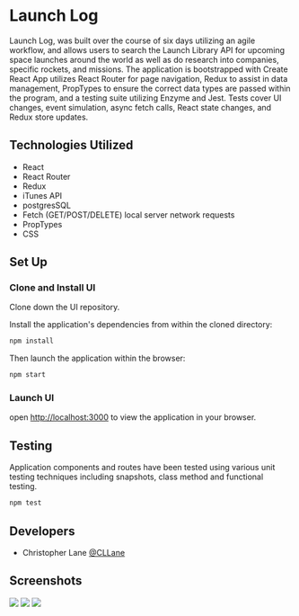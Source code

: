 # Launch Log

Launch Log, was built over the course of  six days utilizing an agile workflow, and allows users to search the Launch Library API for upcoming space launches around the world as well as do research into companies, specific rockets, and missions. The application is bootstrapped with Create React App utilizes React Router for page navigation, Redux to assist in data management, PropTypes to ensure the correct data types are passed within the program, and a testing suite utilizing Enzyme and Jest. Tests cover UI changes, event simulation, async fetch calls, React state changes, and Redux store updates. 


## Technologies Utilized
 - React
 - React Router
 - Redux
 - iTunes API
 - postgresSQL
 - Fetch (GET/POST/DELETE) local server network requests
 - PropTypes
 - CSS

## Set Up

### Clone and Install UI

Clone down the UI repository.

Install the application's dependencies from within the cloned directory:
```bash
npm install
```

Then launch the application within the browser:
```bash
npm start
```

### Launch UI

open [http://localhost:3000](http://localhost:3000) to view the application in your browser.

## Testing

Application components and routes have been tested using various unit testing techniques including snapshots, class method and functional testing. 
```bash
npm test
```

## Developers

 - Christopher Lane [@CLLane](https://github.com/CLLane)

## Screenshots
![](Images/Home.png)
![](Images/launches.png)
![](Images/rockets.png)
